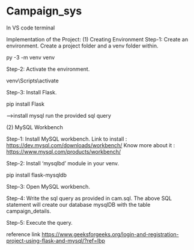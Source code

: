 # Campaign_sys


In VS code terminal 

Implementation of the Project:
(1) Creating Environment 
Step-1: Create an environment. Create a project folder and a venv folder within.

py -3 -m venv venv

Step-2: Activate the environment.

venv\Scripts\activate

Step-3: Install Flask.

pip install Flask

-->install mysql run the provided sql query

(2) MySQL Workbench 

Step-1: Install MySQL workbench. Link to install : https://dev.mysql.com/downloads/workbench/ Know more about it : https://www.mysql.com/products/workbench/ 

Step-2: Install ‘mysqlbd’ module in your venv.

pip install flask-mysqldb

Step-3: Open MySQL workbench. 

Step-4: Write the sql query as provided in cam.sql. The above SQL statement will create our database mysqlDB with the table campaign_details. 

Step-5: Execute the query.

reference link
https://www.geeksforgeeks.org/login-and-registration-project-using-flask-and-mysql/?ref=lbp
